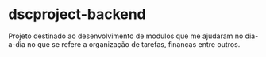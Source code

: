 # dscproject-backend
Projeto destinado ao desenvolvimento de modulos que me ajudaram no dia-a-dia no que se refere a organização de tarefas, finanças entre outros.
